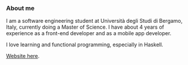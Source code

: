 ### About me
I am a software engineering student at Università degli Studi di Bergamo, Italy, currently doing a Master of Science.
I have about 4 years of experience as a front-end developer and as a mobile app developer.

I love learning and functional programming, especially in Haskell.

[Website here](https://micheleberetta98.github.io).
